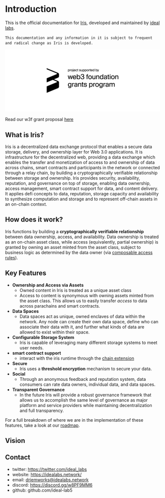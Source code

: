 # Introduction

This is the official documentation for [Iris](https://github.com/ideal-lab5/iris), developed and maintained by [ideal labs](https://idealabs.network).

`This documentation and any information in it is subject to frequent and radical change as Iris is developed.`

![sponsored by web3 foundation](./resources/web3_foundation_grants_badge_black.png)

Read our w3f grant proposal [here](https://github.com/w3f/Grants-Program/blob/master/applications/iris.md)

## What is Iris?

Iris is a decentralized data exchange protocol that enables a secure data storage, delivery, and ownership layer for Web 3.0 applications. It is infrastructure for the decentralized web, providing a data exchange which enables the transfer and monetization of access to and ownership of data across chains, smart contracts and participants in the network or connected through a relay chain, by building a cryptographically verifiable relationship between storage and ownership. Iris provides security, availability, reputation, and governance on top of storage, enabling data ownership, access management, smart contract support for data, and content delivery. It applies defi concepts to data, reputation, storage capacity and availability to synthesize computation and storage and to represent off-chain assets in an on-chain context.

## How does it work?

Iris functions by building a **cryptographically verifiable relationship** between data ownership, access, and availability. Data ownership is treated as an on-chain asset class, while access (equivalently, partial ownership) is granted by owning an asset minted from the asset class, subject to business logic as determined by the data owner (via [composable access rules](./contracts/composable_access_rules.md)).

## Key Features

- **Ownership and Access via Assets**
  - Owned content in Iris is treated as a unique asset class
  - Access to content is synonymous with owning assets minted from the asset class. This allows us to easily transfer *access* to data across parachains and smart contracts.
- **Data Spaces**
  - Data spaces act as unique, owned enclaves of data within the network. Any node can create their own data space, define who can associate their data with it, and further what kinds of data are allowed to exist within their space.
- **Configurable Storage System**
  - Iris is capable of leveraging many different storage systems to meet user needs.
- **smart contract support**
  - interact with the iris runtime through the [chain extension](./contracts_chain_extension.md)
- **Secure**
  - Iris uses a **threshold encryption** mechanism to secure your data.
- **Social**
  - Through an anonymous feedback and reputation system, data consumers can rate data owners, individual data, and data spaces.
- **Transparent Governance**
  - In the future Iris will provide a robust governance framework that allows us to accomplish the same level of governance as major platform and service providers while maintaining decentralization and full transparency.

For a full breakdown of where we are in the implementation of these features, take a look at our [roadmap](./quickstart/development_status.md).

## Vision



## Contact

- twitter: https://twitter.com/ideal_labs
- website: https://idealabs.network/
- email: driemworks@idealabs.network
- discord: https://discord.gg/w8PF9MM6
- github: github.com/ideal-lab5
